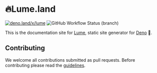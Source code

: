 # 🔥Lume.land

[![deno.land/x/lume](https://shield.deno.dev/x/lume)](https://deno.land/x/lume)
![GitHub Workflow Status (branch)](https://img.shields.io/github/workflow/status/lumeland/lume.land/Deploy/main?logo=github)

This is the documentation site for [Lume](https://lume.land/), static site
generator for [Deno](https://deno.land/) 🦕.

## Contributing

We welcome all contributions submitted as pull requests. Before contributing
please read the [guidelines](CONTRIBUTING.md).
